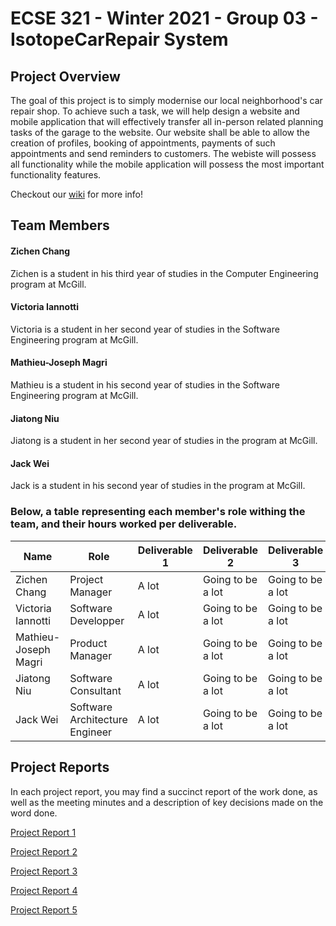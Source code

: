 # ECSE 321 - Winter 2021 - Group 03 - IsotopeCarRepair System

## Project Overview
The goal of this project is to simply modernise our local neighborhood's car repair shop. To achieve such a task, we will help design a website and mobile application that will effectively transfer all in-person related planning tasks of the garage to the website. Our website shall be able to allow the creation of profiles, booking of appointments, payments of such appointments and send reminders to customers. The webiste will possess all functionality while the mobile application will possess the most important functionality features.

Checkout our [wiki](https://github.com/McGill-ECSE321-Winter2021/project-group-03/wiki) for more info!

## Team Members

#### Zichen Chang
Zichen is a student in his third year of studies in the Computer Engineering program at McGill.

#### Victoria Iannotti
Victoria is a student in her second year of studies in the Software Engineering program at McGill.

#### Mathieu-Joseph Magri
Mathieu is a student in his second year of studies in the Software Engineering program at McGill.

#### Jiatong Niu
Jiatong is a student in her second year of studies in the <Program> program at McGill.

#### Jack Wei
Jack is a student in his second year of studies in the <Program> program at McGill.
  
 ### Below, a table representing each member's role withing the team, and their hours worked per deliverable.
 
 | Name                 | Role                           | Deliverable 1 | Deliverable 2     | Deliverable 3     | Deliverable 4     | Deliverable 5     |
|----------------------|--------------------------------|---------------|-------------------|-------------------|-------------------|-------------------|
| Zichen Chang         | Project Manager                |     A lot     | Going to be a lot | Going to be a lot | Going to be a lot | Going to be a lot |
| Victoria Iannotti    | Software Developper            |     A lot     | Going to be a lot | Going to be a lot | Going to be a lot | Going to be a lot |
| Mathieu-Joseph Magri | Product Manager                |     A lot     | Going to be a lot | Going to be a lot | Going to be a lot | Going to be a lot |
| Jiatong Niu          | Software Consultant            |     A lot     | Going to be a lot | Going to be a lot | Going to be a lot | Going to be a lot |
| Jack Wei             | Software Architecture Engineer |     A lot     | Going to be a lot | Going to be a lot | Going to be a lot | Going to be a lot |

## Project Reports
In each project report, you may find a succinct report of the work done, as well as the meeting minutes and a description of key decisions made on the word done.

[Project Report 1](https://github.com/McGill-ECSE321-Winter2021/project-group-03/wiki/Project-Reports#sprint-1deliverable-1-report)

[Project Report 2](https://github.com/McGill-ECSE321-Winter2021/project-group-03/wiki/Project-Reports#sprint-2deliverable-2-report)

[Project Report 3](https://github.com/McGill-ECSE321-Winter2021/project-group-03/wiki/Project-Reports#sprint-3deliverable-3-report)

[Project Report 4](https://github.com/McGill-ECSE321-Winter2021/project-group-03/wiki/Project-Reports#sprint-4deliverable-4-report)

[Project Report 5](https://github.com/McGill-ECSE321-Winter2021/project-group-03/wiki/Project-Reports#sprint-5deliverable-5-report)
